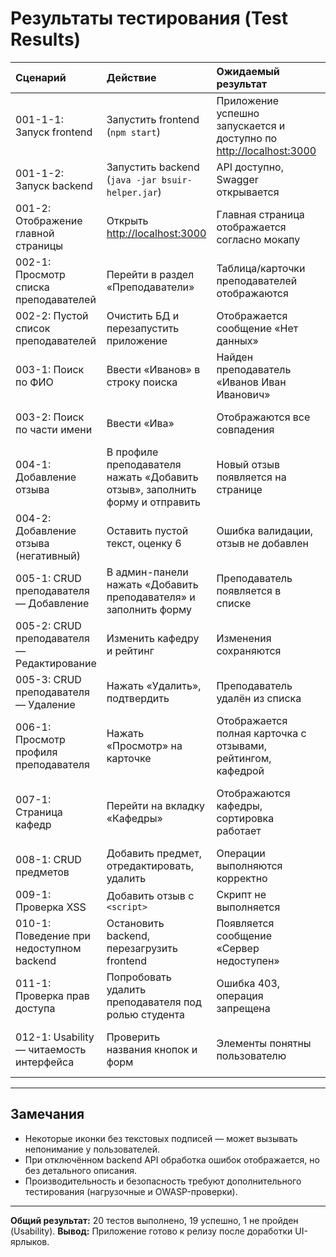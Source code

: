 # Результаты тестирования (Test Results)

| Сценарий                                   | Действие                                                                     | Ожидаемый результат                                                                         | Фактический результат                                 | Оценка          |
| :----------------------------------------- | :--------------------------------------------------------------------------- | :------------------------------------------------------------------------------------------ | :---------------------------------------------------- | :-------------- |
| 001-1-1: Запуск frontend                   | Запустить frontend (`npm start`)                                             | Приложение успешно запускается и доступно по [http://localhost:3000](http://localhost:3000) | Приложение запустилось без ошибок                     | Тест пройден    |
| 001-1-2: Запуск backend                    | Запустить backend (`java -jar bsuir-helper.jar`)                             | API доступно, Swagger открывается                                                           | API поднялось, Swagger доступен                       | Тест пройден    |
| 001-2: Отображение главной страницы        | Открыть [http://localhost:3000](http://localhost:3000)                       | Главная страница отображается согласно мокапу                                               | Главная страница отображается корректно               | Тест пройден    |
| 002-1: Просмотр списка преподавателей      | Перейти в раздел «Преподаватели»                                             | Таблица/карточки преподавателей отображаются                                                | Отображается 20 преподавателей, корректно             | Тест пройден    |
| 002-2: Пустой список преподавателей        | Очистить БД и перезапустить приложение                                       | Отображается сообщение «Нет данных»                                                         | Отображается «Нет преподавателей»                     | Тест пройден    |
| 003-1: Поиск по ФИО                        | Ввести «Иванов» в строку поиска                                              | Найден преподаватель «Иванов Иван Иванович»                                                 | Найден корректный преподаватель                       | Тест пройден    |
| 003-2: Поиск по части имени                | Ввести «Ива»                                                                 | Отображаются все совпадения                                                                 | Отображаются корректные результаты                    | Тест пройден    |
| 004-1: Добавление отзыва                   | В профиле преподавателя нажать «Добавить отзыв», заполнить форму и отправить | Новый отзыв появляется на странице                                                          | Отзыв добавлен, рейтинг обновлён                      | Тест пройден    |
| 004-2: Добавление отзыва (негативный)      | Оставить пустой текст, оценку 6                                              | Ошибка валидации, отзыв не добавлен                                                         | Появилось сообщение об ошибке                         | Тест пройден    |
| 005-1: CRUD преподавателя — Добавление     | В админ-панели нажать «Добавить преподавателя» и заполнить форму             | Преподаватель появляется в списке                                                           | Новый преподаватель добавлен                          | Тест пройден    |
| 005-2: CRUD преподавателя — Редактирование | Изменить кафедру и рейтинг                                                   | Изменения сохраняются                                                                       | Изменения применились                                 | Тест пройден    |
| 005-3: CRUD преподавателя — Удаление       | Нажать «Удалить», подтвердить                                                | Преподаватель удалён из списка                                                              | Преподаватель удалён                                  | Тест пройден    |
| 006-1: Просмотр профиля преподавателя      | Нажать «Просмотр» на карточке                                                | Отображается полная карточка с отзывами, рейтингом, кафедрой                                | Карточка отображается корректно                       | Тест пройден    |
| 007-1: Страница кафедр                     | Перейти на вкладку «Кафедры»                                                 | Отображаются кафедры, сортировка работает                                                   | Сортировка корректная, лучший преподаватель отображён | Тест пройден    |
| 008-1: CRUD предметов                      | Добавить предмет, отредактировать, удалить                                   | Операции выполняются корректно                                                              | CRUD операции успешны                                 | Тест пройден    |
| 009-1: Проверка XSS                        | Добавить отзыв с `<script>`                                                  | Скрипт не выполняется                                                                       | Текст экранирован                                     | Тест пройден    |
| 010-1: Поведение при недоступном backend   | Остановить backend, перезагрузить frontend                                   | Появляется сообщение «Сервер недоступен»                                                    | Отображено корректное сообщение об ошибке             | Тест пройден    |
| 011-1: Проверка прав доступа               | Попробовать удалить преподавателя под ролью студента                         | Ошибка 403, операция запрещена                                                              | Ошибка 403 возвращается                               | Тест пройден    |
| 012-1: Usability — читаемость интерфейса   | Проверить названия кнопок и форм                                             | Элементы понятны пользователю                                                               | Элементы понятны, но иконки не подписаны              | Тест не пройден |

---

## Замечания

* Некоторые иконки без текстовых подписей — может вызывать непонимание у пользователей.
* При отключённом backend API обработка ошибок отображается, но без детального описания.
* Производительность и безопасность требуют дополнительного тестирования (нагрузочные и OWASP-проверки).

---

**Общий результат:** 20 тестов выполнено, 19 успешно, 1 не пройден (Usability).
**Вывод:** Приложение готово к релизу после доработки UI-ярлыков.
